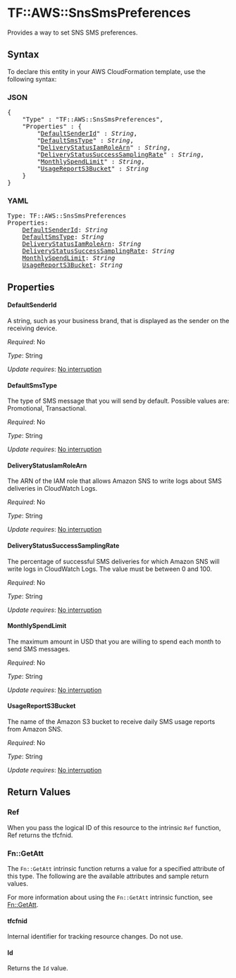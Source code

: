 # TF::AWS::SnsSmsPreferences

Provides a way to set SNS SMS preferences.

## Syntax

To declare this entity in your AWS CloudFormation template, use the following syntax:

### JSON

<pre>
{
    "Type" : "TF::AWS::SnsSmsPreferences",
    "Properties" : {
        "<a href="#defaultsenderid" title="DefaultSenderId">DefaultSenderId</a>" : <i>String</i>,
        "<a href="#defaultsmstype" title="DefaultSmsType">DefaultSmsType</a>" : <i>String</i>,
        "<a href="#deliverystatusiamrolearn" title="DeliveryStatusIamRoleArn">DeliveryStatusIamRoleArn</a>" : <i>String</i>,
        "<a href="#deliverystatussuccesssamplingrate" title="DeliveryStatusSuccessSamplingRate">DeliveryStatusSuccessSamplingRate</a>" : <i>String</i>,
        "<a href="#monthlyspendlimit" title="MonthlySpendLimit">MonthlySpendLimit</a>" : <i>String</i>,
        "<a href="#usagereports3bucket" title="UsageReportS3Bucket">UsageReportS3Bucket</a>" : <i>String</i>
    }
}
</pre>

### YAML

<pre>
Type: TF::AWS::SnsSmsPreferences
Properties:
    <a href="#defaultsenderid" title="DefaultSenderId">DefaultSenderId</a>: <i>String</i>
    <a href="#defaultsmstype" title="DefaultSmsType">DefaultSmsType</a>: <i>String</i>
    <a href="#deliverystatusiamrolearn" title="DeliveryStatusIamRoleArn">DeliveryStatusIamRoleArn</a>: <i>String</i>
    <a href="#deliverystatussuccesssamplingrate" title="DeliveryStatusSuccessSamplingRate">DeliveryStatusSuccessSamplingRate</a>: <i>String</i>
    <a href="#monthlyspendlimit" title="MonthlySpendLimit">MonthlySpendLimit</a>: <i>String</i>
    <a href="#usagereports3bucket" title="UsageReportS3Bucket">UsageReportS3Bucket</a>: <i>String</i>
</pre>

## Properties

#### DefaultSenderId

A string, such as your business brand, that is displayed as the sender on the receiving device.

_Required_: No

_Type_: String

_Update requires_: [No interruption](https://docs.aws.amazon.com/AWSCloudFormation/latest/UserGuide/using-cfn-updating-stacks-update-behaviors.html#update-no-interrupt)

#### DefaultSmsType

The type of SMS message that you will send by default. Possible values are: Promotional, Transactional.

_Required_: No

_Type_: String

_Update requires_: [No interruption](https://docs.aws.amazon.com/AWSCloudFormation/latest/UserGuide/using-cfn-updating-stacks-update-behaviors.html#update-no-interrupt)

#### DeliveryStatusIamRoleArn

The ARN of the IAM role that allows Amazon SNS to write logs about SMS deliveries in CloudWatch Logs.

_Required_: No

_Type_: String

_Update requires_: [No interruption](https://docs.aws.amazon.com/AWSCloudFormation/latest/UserGuide/using-cfn-updating-stacks-update-behaviors.html#update-no-interrupt)

#### DeliveryStatusSuccessSamplingRate

The percentage of successful SMS deliveries for which Amazon SNS will write logs in CloudWatch Logs. The value must be between 0 and 100.

_Required_: No

_Type_: String

_Update requires_: [No interruption](https://docs.aws.amazon.com/AWSCloudFormation/latest/UserGuide/using-cfn-updating-stacks-update-behaviors.html#update-no-interrupt)

#### MonthlySpendLimit

The maximum amount in USD that you are willing to spend each month to send SMS messages.

_Required_: No

_Type_: String

_Update requires_: [No interruption](https://docs.aws.amazon.com/AWSCloudFormation/latest/UserGuide/using-cfn-updating-stacks-update-behaviors.html#update-no-interrupt)

#### UsageReportS3Bucket

The name of the Amazon S3 bucket to receive daily SMS usage reports from Amazon SNS.

_Required_: No

_Type_: String

_Update requires_: [No interruption](https://docs.aws.amazon.com/AWSCloudFormation/latest/UserGuide/using-cfn-updating-stacks-update-behaviors.html#update-no-interrupt)

## Return Values

### Ref

When you pass the logical ID of this resource to the intrinsic `Ref` function, Ref returns the tfcfnid.

### Fn::GetAtt

The `Fn::GetAtt` intrinsic function returns a value for a specified attribute of this type. The following are the available attributes and sample return values.

For more information about using the `Fn::GetAtt` intrinsic function, see [Fn::GetAtt](https://docs.aws.amazon.com/AWSCloudFormation/latest/UserGuide/intrinsic-function-reference-getatt.html).

#### tfcfnid

Internal identifier for tracking resource changes. Do not use.

#### Id

Returns the <code>Id</code> value.

